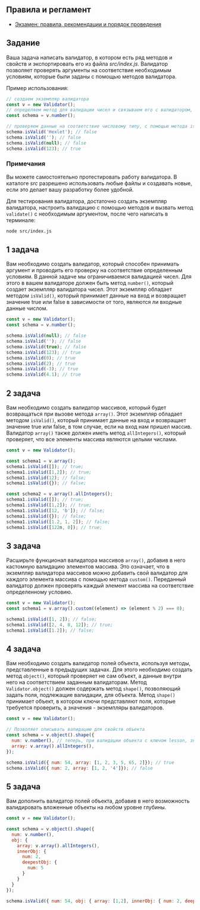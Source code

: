 ## Правила и регламент

- [Экзамен: правила, рекомендации и порядок проведения](https://hexly.notion.site/d9289c18871c44508bc7c7f05a51d94f)

## Задание

Ваша задача написать валидатор, в котором есть ряд методов и свойств и экспортировать его из файла *src/index.js*. Валидатор позволяет проверять аргументы на соответствие необходимым условиям, которые были заданы с помощью методов валидатора.

Пример использования:

```javascript
// создаем экземпляр валидатора
const v = new Validator();
// определяем метод для валидации чисел и связываем его с валидатором, обращаясь к нему через переменную.
const schema = v.number();

// проверяем данные на соответствие числовому типу, с помощью метода isValid()
schema.isValid('Hexlet'); // false
schema.isValid(''); // false
schema.isValid(null); // false
schema.isValid(123); // true
```

### Примечания

Вы можете самостоятельно протестировать работу валидатора. В каталоге *src* разрешено использовать любые файлы и создавать новые, если это делает вашу разработку более удобной.

Для тестирования валидатора, достаточно создать экземпляр валидатора, настроить валидацию с помощью методов и вызвать метод `validate()` с необходимым аргументом, после чего написать в терминале:

```bash
node src/index.js
```

## 1 задача

Вам необходимо создать валидатор, который способен принимать аргумент и проводить его проверку на соответствие определенным условиям. В данной задаче мы ограничиваемся валидацией чисел. Для этого в вашем валидаторе должен быть метод `number()`, который создает экземпляр валидатора чисел. Этот экземпляр обладает методом `isValid()`, который принимает данные на вход и возвращает значение true или false в зависимости от того, являются ли входные данные числом.

```javascript
const v = new Validator();
const schema = v.number();

schema.isValid(null); // false
schema.isValid(''); // false
schema.isValid(true); // false
schema.isValid(123); // true
schema.isValid(0); // true
schema.isValid(2); // true
schema.isValid(-3); // true
schema.isValid(4.1); // true
```

## 2 задача

Вам необходимо создать валидатор массивов, который будет возвращаться при вызове метода  `array()`. Этот экземпляр обладает методом `isValid()`, который принимает данные на вход и возвращает значение true или false, в том случае, если на вход нам пришел массив. Валидатор `array()` также должен иметь метод `allIntegers()`, который проверяет, что все элементы массива являются целыми числами.

```javascript
const v = new Validator();

const schema1 = v.array();
schema1.isValid([]); // true;
schema1.isValid([1,2]); // true;
schema1.isValid(12); // false;
schema1.isValid({}); // false;

const schema2 = v.array().allIntegers();
schema1.isValid([]); // true;
schema1.isValid([1,2]); // true;
schema1.isValid([12, 'b']); // false;
schema1.isValid({}); // false;
schema1.isValid([1.2, 1, 2]); // false;
schema1.isValid([122n, 0]); // true;
```

## 3 задача

Расширьте функционал валидатора массивов `array()`, добавив в него кастомную валидацию элементов массива. Это означает, что в экземпляр валидатора массивов можно добавить свой валидатор для каждого элемента массива с помощью метода `custom()`. Переданный валидатор должен проверять каждый элемент массива на соответствие определенному условию.

```javascript
const v = new Validator();
const schema1 = v.array().custom((element) => (element % 2) === 0);

schema1.isValid([1, 2]); // false;
schema1.isValid([2, 4, 8, 12]); // true;
schema1.isValid([1.2]); // false;
```

## 4 задача

Вам необходимо создать валидатор полей объекта, используя методы, представленные в предыдущих задачах. Для этого необходимо создать метод `object()`, который проверяет не сам объект, а данные внутри него на соответствием заданным валидаторам. Метод `Validator.object()` должен содержать метод `shape()`, позволяющий задать поля, подлежащие валидации, для объекта. Метод `shape()` принимает объект, в котором ключи представляют поля, которые требуется проверить, а значения - экземпляры валидаторов.

```javascript
const v = new Validator();

// Позволяет описывать валидацию для свойств объекта
const schema = v.object().shape({
  num: v.number(), // теперь, при валидации объекта с ключом lesson, значение этого ключа пройдет валидацию в соответствии с текущими методами
  array: v.array().allIntegers(),
});

schema.isValid({ num: 54, array: [1, 2, 3, 5, 65, 2]}); // true
schema.isValid({ num: 2, array: [1, 2, '4']}); // false

```

## 5 задача

Вам дополнить валидатор полей объекта, добавив в него возможность валидировать вложенные объекты на любом уровне глубины.

```javascript
const v = new Validator();

const schema = v.object().shape({
  num: v.number(),
  obj: {
    array: v.array().allIntegers(),
    innerObj: {
      num: 2,
      deepestObj: {
        num: 5
      }
    }
  }
});

schema.isValid({ num: 54, obj: { array: [1,2], innerObj: { num: 2, deepestObj: { num: 5 }}} }); // true
